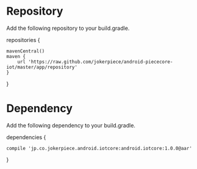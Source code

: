 # Repository

Add the following repository to your build.gradle.

repositories {

    mavenCentral()
    maven {
        url 'https://raw.github.com/jokerpiece/android-piececore-iot/master/app/repository'
    } 
}

# Dependency
Add the following dependency to your build.gradle.

dependencies {

    compile 'jp.co.jokerpiece.android.iotcore:android.iotcore:1.0.0@aar'
}
